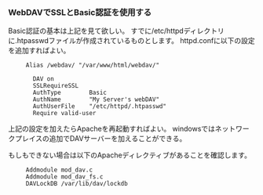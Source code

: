 ### WebDAVでSSLとBasic認証を使用する
Basic認証の基本は上記を見て欲しい。
すでに/etc/httpdディレクトリに.htpasswdファイルが作成されているものとします。
httpd.confに以下の設定を追加すればよい。
```
	 Alias /webdav/ "/var/www/html/webdav/"
	 
	   DAV on
	   SSLRequireSSL
	   AuthType        Basic
	   AuthName        "My Server's webDAV"
	   AuthUserFile    "/etc/httpd/.htpasswd"
	   Require valid-user
```

上記の設定を加えたらApacheを再起動すればよい。
windowsではネットワークプレイスの追加でDAVサーバーを加えることができる。

もしもできない場合は以下のApacheディレクティブがあることを確認します。
```
	 Addmodule mod_dav.c
	 Addmodule mod_dav_fs.c
	 DAVLockDB /var/lib/dav/lockdb
```
